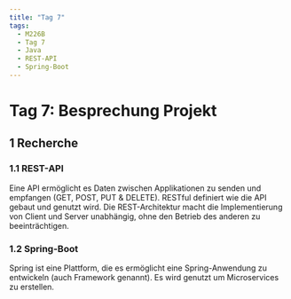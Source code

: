 ```yaml
---
title: "Tag 7"
tags:
  - M226B
  - Tag 7
  - Java
  - REST-API
  - Spring-Boot
---
```


# Tag 7: Besprechung Projekt

## 1 Recherche

### 1.1 REST-API

Eine API ermöglicht es Daten zwischen Applikationen zu senden und empfangen (GET, POST, PUT & DELETE). RESTful definiert wie die API gebaut und genutzt wird. Die REST-Architektur macht die Implementierung von Client und Server unabhängig, ohne den Betrieb des anderen zu beeinträchtigen.

### 1.2 Spring-Boot

Spring ist eine Plattform, die es ermöglicht eine Spring-Anwendung zu entwickeln (auch Framework genannt). Es wird genutzt um Microservices zu erstellen.
